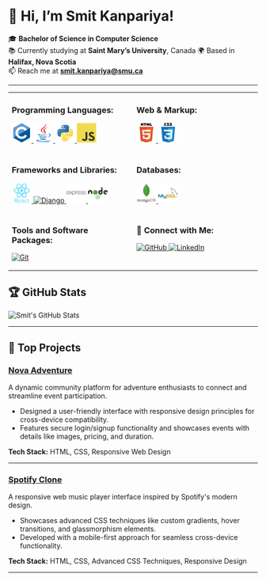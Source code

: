 # 👋 Hi, I’m Smit Kanpariya!

🎓 **Bachelor of Science in Computer Science**  
📚 Currently studying at **Saint Mary’s University**, Canada 
🌍 Based in **Halifax, Nova Scotia**  
📫 Reach me at **[smit.kanpariya@smu.ca](mailto:smit.kanpariya@smu.ca)**  

---
<table style="width: 100%; border-collapse: collapse; border: none;">
  <tr>
    <td style="width: 50%; vertical-align: top;">
      <h3>Programming Languages:</h3>
      <p align="left">
        <a href="https://www.cprogramming.com/" target="_blank" rel="noreferrer">
          <img src="https://raw.githubusercontent.com/devicons/devicon/master/icons/c/c-original.svg" alt="C" width="40" height="40"/>
        </a>
        <a href="https://www.java.com" target="_blank" rel="noreferrer">
          <img src="https://raw.githubusercontent.com/devicons/devicon/master/icons/java/java-original.svg" alt="Java" width="40" height="40"/>
        </a>
        <a href="https://www.python.org" target="_blank" rel="noreferrer">
          <img src="https://raw.githubusercontent.com/devicons/devicon/master/icons/python/python-original.svg" alt="Python" width="40" height="40"/>
        </a>
        <a href="https://developer.mozilla.org/en-US/docs/Web/JavaScript" target="_blank" rel="noreferrer">
          <img src="https://raw.githubusercontent.com/devicons/devicon/master/icons/javascript/javascript-original.svg" alt="JavaScript" width="40" height="40"/>
        </a>
      </p>
    </td>
    <td style="width: 50%; vertical-align: top;">
      <h3>Web & Markup:</h3>
      <p align="left">
        <a href="https://www.w3.org/html/" target="_blank" rel="noreferrer">
          <img src="https://raw.githubusercontent.com/devicons/devicon/master/icons/html5/html5-original-wordmark.svg" alt="HTML5" width="40" height="40"/>
        </a>
        <a href="https://www.w3schools.com/css/" target="_blank" rel="noreferrer">
          <img src="https://raw.githubusercontent.com/devicons/devicon/master/icons/css3/css3-original-wordmark.svg" alt="CSS3" width="40" height="40"/>
        </a>
      </p>
    </td>
  </tr>
  <tr>
    <td style="width: 50%; vertical-align: top;">
      <h3>Frameworks and Libraries:</h3>
      <p align="left">
        <a href="https://reactjs.org/" target="_blank" rel="noreferrer">
          <img src="https://raw.githubusercontent.com/devicons/devicon/master/icons/react/react-original-wordmark.svg" alt="React" width="40" height="40"/>
        </a>
        <a href="https://www.djangoproject.com/" target="_blank" rel="noreferrer">
          <img src="https://cdn.worldvectorlogo.com/logos/django.svg" alt="Django" width="40" height="40"/>
        </a>
        <a href="https://expressjs.com" target="_blank" rel="noreferrer">
          <img src="https://raw.githubusercontent.com/devicons/devicon/master/icons/express/express-original-wordmark.svg" alt="Express" width="40" height="40"/>
        </a>
        <a href="https://nodejs.org" target="_blank" rel="noreferrer">
          <img src="https://raw.githubusercontent.com/devicons/devicon/master/icons/nodejs/nodejs-original-wordmark.svg" alt="Node.js" width="40" height="40"/>
        </a>
      </p>
    </td>
    <td style="width: 50%; vertical-align: top;">
      <h3>Databases:</h3>
      <p align="left">
        <a href="https://www.mongodb.com/" target="_blank" rel="noreferrer">
          <img src="https://raw.githubusercontent.com/devicons/devicon/master/icons/mongodb/mongodb-original-wordmark.svg" alt="MongoDB" width="40" height="40"/>
        </a>
        <a href="https://www.mysql.com/" target="_blank" rel="noreferrer">
          <img src="https://raw.githubusercontent.com/devicons/devicon/master/icons/mysql/mysql-original-wordmark.svg" alt="MySQL" width="40" height="40"/>
        </a>
      </p>
    </td>
  </tr>
  <tr>
    <td style="width: 50%; vertical-align: top;">
      <h3>Tools and Software Packages:</h3>
      <p align="left">
        <a href="https://git-scm.com/" target="_blank" rel="noreferrer">
          <img src="https://www.vectorlogo.zone/logos/git-scm/git-scm-icon.svg" alt="Git" width="40" height="40"/>
        </a>
      </p>
    </td>
    <td style="width: 50%; vertical-align: top;">
      <h3>🔗 Connect with Me:</h3>
      <p align="left">
        <a href="https://github.com/Smit-Kanpariya" target="_blank">
          <img src="https://img.shields.io/badge/-GitHub-181717?style=flat&logo=github&logoColor=white" alt="GitHub"/>
        </a>
        <a href="https://linkedin.com/in/smit-kanpariya" target="_blank">
          <img src="https://img.shields.io/badge/-LinkedIn-0A66C2?style=flat&logo=linkedin&logoColor=white" alt="LinkedIn"/>
        </a>
      </p>
    </td>
  </tr>
</table>


## 🏆 **GitHub Stats**

![Smit's GitHub Stats](https://github-readme-stats.vercel.app/api?username=Smit-Kanpariya&show_icons=true&theme=radical)

---

## 🚀 **Top Projects**
### [Nova Adventure](https://github.com/Smit-Kanpariya/Nova-Adventure)
A dynamic community platform for adventure enthusiasts to connect and streamline event participation.  
- Designed a user-friendly interface with responsive design principles for cross-device compatibility.  
- Features secure login/signup functionality and showcases events with details like images, pricing, and duration.  

**Tech Stack:** HTML, CSS, Responsive Web Design  

---

### [Spotify Clone](https://github.com/Smit-Kanpariya/Spotify_Clone/tree/main)
A responsive web music player interface inspired by Spotify's modern design.  
- Showcases advanced CSS techniques like custom gradients, hover transitions, and glassmorphism elements.  
- Developed with a mobile-first approach for seamless cross-device functionality.  

**Tech Stack:** HTML, CSS, Advanced CSS Techniques, Responsive Design  

---

